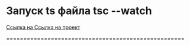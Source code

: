 Запуск ts файла tsc --watch
====================================================

[Ссылка на Ссылка на проект](https://proksiks.github.io/movies/)

====================================================
